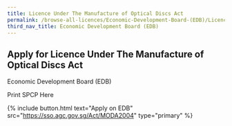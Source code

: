 ```yaml
---
title: Licence Under The Manufacture of Optical Discs Act
permalink: /browse-all-licences/Economic-Development-Board-(EDB)/Licence-Under-The-Manufacture-of-Optical-Discs-Act
third_nav_title: Economic Development Board (EDB)
---
```


## Apply for Licence Under The Manufacture of Optical Discs Act

Economic Development Board (EDB)

Print SPCP Here

{% include button.html text="Apply on EDB" src="https://sso.agc.gov.sg/Act/MODA2004" type="primary" %}
